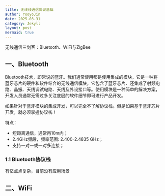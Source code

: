 ```yaml
---
title: 无线线通信协议基础
author: YooyoJin
date: 2025-03-31
category: Jekyll
layout: post
mermaid: true
---
```


无线通信三剑客：Bluetooth、WiFi与ZigBee

## 一、Bluetooth

Bluetooth技术，即常说的蓝牙。我们通常使用都是使用集成的模块，它是一种将蓝牙芯片的硬件和软件结合的无线通信模块。它包含了蓝牙芯片、还集成了射频电路、晶振、天线调试电路、天线及外设接口等。使用模块是一种简单的解决方案，开发人员通常无需过多关注底层的软件细节即可进行产品开发。

如果针对于蓝牙模块的集成开发，可以完全不了解协议栈。但是如果基于蓝牙芯片开发，就必须掌握协议栈！

特点：
- 短距离通信，通常再10m内；
- 2.4GHz频段，频率范围: 2.400-2.4835 GHz；
- 支持一对一或一对多连接；

### 1.1 Bluetooth协议栈

有亿点点复杂，目前没有应用场景

## 二、WiFi
